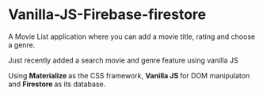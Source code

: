 # Vanilla-JS-Firebase-firestore

A Movie List application where you can add a movie title, rating and choose a genre.

Just recently added a search movie and genre feature using vanilla JS

Using <strong> Materialize </strong> as the CSS framework, <strong> Vanilla JS </strong>for DOM manipulaton and <strong>Firestore </strong> as its database.
